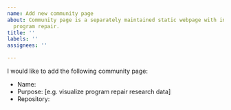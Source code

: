```yaml
---
name: Add new community page
about: Community page is a separately maintained static webpage with information about
  program repair.
title: ''
labels: ''
assignees: ''

---
```


I would like to add the following community page:

- Name:
- Purpose: [e.g. visualize program repair research data]
- Repository:
